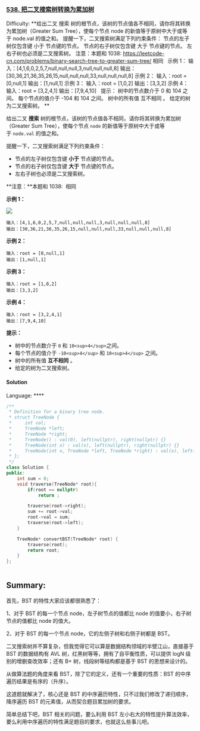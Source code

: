 ### [538\. 把二叉搜索树转换为累加树](https://leetcode-cn.com/problems/convert-bst-to-greater-tree/)

Difficulty: **给出二叉 搜索 树的根节点，该树的节点值各不相同，请你将其转换为累加树（Greater Sum Tree），使每个节点 node 的新值等于原树中大于或等于 node.val 的值之和。 提醒一下，二叉搜索树满足下列约束条件： 节点的左子树仅包含键 小于 节点键的节点。 节点的右子树仅包含键 大于 节点键的节点。 左右子树也必须是二叉搜索树。 注意：本题和 1038: https://leetcode-cn.com/problems/binary-search-tree-to-greater-sum-tree/ 相同   示例 1： 输入：[4,1,6,0,2,5,7,null,null,null,3,null,null,null,8] 输出：[30,36,21,36,35,26,15,null,null,null,33,null,null,null,8] 示例 2： 输入：root = [0,null,1] 输出：[1,null,1] 示例 3： 输入：root = [1,0,2] 输出：[3,3,2] 示例 4： 输入：root = [3,2,4,1] 输出：[7,9,4,10]   提示： 树中的节点数介于 0 和 104 之间。 每个节点的值介于 -104 和 104 之间。 树中的所有值 互不相同 。 给定的树为二叉搜索树。 **


给出二叉 **搜索** 树的根节点，该树的节点值各不相同，请你将其转换为累加树（Greater Sum Tree），使每个节点 `node` 的新值等于原树中大于或等于 `node.val` 的值之和。

提醒一下，二叉搜索树满足下列约束条件：

*   节点的左子树仅包含键 **小于** 节点键的节点。
*   节点的右子树仅包含键 **大于** 节点键的节点。
*   左右子树也必须是二叉搜索树。

**注意：**本题和 1038:  相同

**示例 1：**

**![](https://assets.leetcode-cn.com/aliyun-lc-upload/uploads/2019/05/03/tree.png)**

```
输入：[4,1,6,0,2,5,7,null,null,null,3,null,null,null,8]
输出：[30,36,21,36,35,26,15,null,null,null,33,null,null,null,8]
```

**示例 2：**

```
输入：root = [0,null,1]
输出：[1,null,1]
```

**示例 3：**

```
输入：root = [1,0,2]
输出：[3,3,2]
```

**示例 4：**

```
输入：root = [3,2,4,1]
输出：[7,9,4,10]
```

**提示：**

*   树中的节点数介于 `0` 和 `10<sup>4</sup>`之间。
*   每个节点的值介于 `-10<sup>4</sup>` 和 `10<sup>4</sup>` 之间。
*   树中的所有值 **互不相同** 。
*   给定的树为二叉搜索树。


#### Solution

Language: ****

```c++
/**
 * Definition for a binary tree node.
 * struct TreeNode {
 *     int val;
 *     TreeNode *left;
 *     TreeNode *right;
 *     TreeNode() : val(0), left(nullptr), right(nullptr) {}
 *     TreeNode(int x) : val(x), left(nullptr), right(nullptr) {}
 *     TreeNode(int x, TreeNode *left, TreeNode *right) : val(x), left(left), right(right) {}
 * };
 */
class Solution {
public:
    int sum = 0;
    void traverse(TreeNode* root){
        if(root == nullptr)
            return ;

        traverse(root->right);
        sum += root->val;
        root->val = sum;
        traverse(root->left);
    }

    TreeNode* convertBST(TreeNode* root) {
        traverse(root);
        return root;
    }
};
​
```

## Summary:
首先，BST 的特性大家应该都很熟悉了：

1、对于 BST 的每一个节点 node，左子树节点的值都比 node 的值要小，右子树节点的值都比 node 的值大。

2、对于 BST 的每一个节点 node，它的左侧子树和右侧子树都是 BST。

二叉搜索树并不算复杂，但我觉得它可以算是数据结构领域的半壁江山，直接基于 BST 的数据结构有 AVL 树，红黑树等等，拥有了自平衡性质，可以提供 logN 级别的增删查改效率；还有 B+ 树，线段树等结构都是基于 BST 的思想来设计的。

从做算法题的角度来看 BST，除了它的定义，还有一个重要的性质：BST 的中序遍历结果是有序的（升序）。

这道题就解决了，核心还是 BST 的中序遍历特性，只不过我们修改了递归顺序，降序遍历 BST 的元素值，从而契合题目累加树的要求。

简单总结下吧，BST 相关的问题，要么利用 BST 左小右大的特性提升算法效率，要么利用中序遍历的特性满足题目的要求，也就这么些事儿吧。
